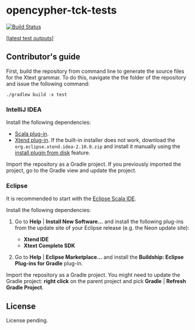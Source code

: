 # opencypher-tck-tests

[![Build Status](https://travis-ci.com/bme-db-lab/opencypher-tck-tests.svg?token=dduaCwDzExdmU27AvBiK&branch=master)](https://travis-ci.com/bme-db-lab/opencypher-tck-tests)

[[latest test outputs]](https://bme-db-lab.github.io/opencypher-tck-tests/feature-overview.html)

## Contributor's guide

First, build the repository from command line to generate the source files for the Xtext grammar. To do this, navigate the the folder of the repository and issue the following command:

```
./gradlew build -x test
```

### IntelliJ IDEA

Install the following dependencies:

* [Scala plug-in](https://plugins.jetbrains.com/idea/plugin/1347-scala).
* [Xtend plug-in](https://plugins.jetbrains.com/idea/plugin/8073-xtend-support). If the built-in installer does not work, download the `org.eclipse.xtend.idea-2.10.0.zip` and install it manually using the [install plugin from disk](https://www.jetbrains.com/help/idea/2016.3/installing-plugin-from-disk.html) feature.

Import the repository as a Gradle project. If you previously imported the project, go to the Gradle view and update the project.

### Eclipse

It is recommended to start with the [Eclipse Scala IDE](http://scala-ide.org/).

Install the following dependencies:

1. Go to **Help** | **Install New Software...** and install the following plug-ins from the update site of your Eclipse release (e.g. the Neon update site):

    * **Xtend IDE**
    * **Xtext Complete SDK**

1. Go to **Help** | **Eclipse Marketplace...** and install the **Buildship: Eclipse Plug-ins for Gradle** plug-in.

Import the repository as a Gradle project. You might need to update the Gradle project: **right click** on the parent project and pick **Gradle** | **Refresh Gradle Project**.

## License

License pending.
